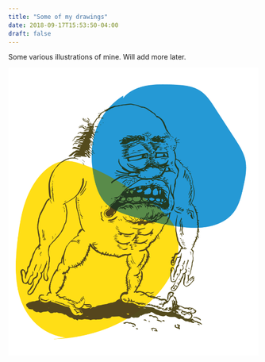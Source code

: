```yaml
---
title: "Some of my drawings"
date: 2018-09-17T15:53:50-04:00
draft: false
---
```


Some various illustrations of mine. Will add more later.

![a drawing](example.gif)